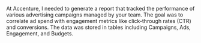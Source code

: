 At Accenture, I needed to generate a report that tracked the performance of various advertising campaigns managed by your team. 
The goal was to correlate ad spend with engagement metrics like click-through rates (CTR) and conversions. 
The data was stored in tables including Campaigns, Ads, Engagement, and Budgets.
